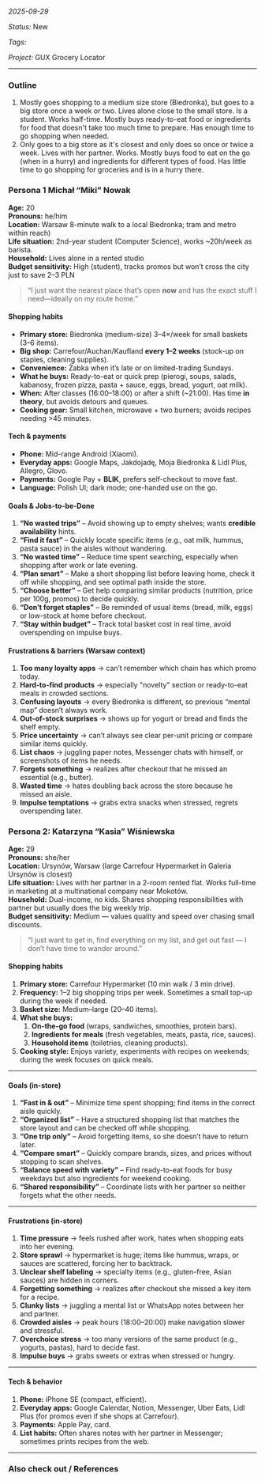 *2025-09-29*

*Status:* New

*Tags:* 

*Project:* GUX Grocery Locator

<hr>

### Outline

1. Mostly goes shopping to a medium size store (Biedronka), but goes to a big store once a week or two. Lives alone close to the small store. Is a student. Works half-time. Mostly buys ready-to-eat food or ingredients for food that doesn't take too much time to prepare. Has enough time to go shopping when needed. 
2. Only goes to a big store as it's closest and only does so once or twice a week. Lives with her partner. Works. Mostly buys food to eat on the go (when in a hurry) and ingredients for different types of food. Has little time to go shopping for groceries and is in a hurry there.

### Persona 1 Michał “Miki” Nowak

**Age:** 20  
**Pronouns:** he/him  
**Location:** Warsaw 8-minute walk to a local Biedronka; tram and metro within reach)  
**Life situation:** 2nd-year student (Computer Science), works ~20h/week as barista.  
**Household:** Lives alone in a rented studio  
**Budget sensitivity:** High (student), tracks promos but won’t cross the city just to save 2–3 PLN

> “I just want the nearest place that’s open **now** and has the exact stuff I need—ideally on my route home.”

#### Shopping habits

- **Primary store:** Biedronka (medium-size) 3–4×/week for small baskets (3–6 items).
- **Big shop:** Carrefour/Auchan/Kaufland **every 1–2 weeks** (stock-up on staples, cleaning supplies).
- **Convenience:** Żabka when it’s late or on limited-trading Sundays.
- **What he buys:** Ready-to-eat or quick prep (pierogi, soups, salads, kabanosy, frozen pizza, pasta + sauce, eggs, bread, yogurt, oat milk).
- **When:** After classes (16:00–18:00) or after a shift (~21:00). Has time **in theory**, but avoids detours and queues.
- **Cooking gear:** Small kitchen, microwave + two burners; avoids recipes needing >45 minutes.
#### Tech & payments

- **Phone:** Mid-range Android (Xiaomi).
- **Everyday apps:** Google Maps, Jakdojadę, Moja Biedronka & Lidl Plus, Allegro, Glovo.
- **Payments:** Google Pay + **BLIK**, prefers self-checkout to move fast.
- **Language:** Polish UI; dark mode; one-handed use on the go.

#### Goals & Jobs-to-be-Done

1. **“No wasted trips”** – Avoid showing up to empty shelves; wants **credible availability** hints.
2. **“Find it fast”** – Quickly locate specific items (e.g., oat milk, hummus, pasta sauce) in the aisles without wandering.
3. **“No wasted time”** – Reduce time spent searching, especially when shopping after work or late evening.
4. **“Plan smart”** – Make a short shopping list before leaving home, check it off while shopping, and see optimal path inside the store.
5. **“Choose better”** – Get help comparing similar products (nutrition, price per 100g, promos) to decide quickly.
6. **“Don’t forget staples”** – Be reminded of usual items (bread, milk, eggs) or low-stock at home before checkout.
7. **“Stay within budget”** – Track total basket cost in real time, avoid overspending on impulse buys.
#### Frustrations & barriers (Warsaw context)

1. **Too many loyalty apps** → can’t remember which chain has which promo today.
2. **Hard-to-find products** → especially "novelty" section or ready-to-eat meals in crowded sections.
3. **Confusing layouts** → every Biedronka is different, so previous “mental map” doesn’t always work. 
4. **Out-of-stock surprises** → shows up for yogurt or bread and finds the shelf empty.
5. **Price uncertainty** → can’t always see clear per-unit pricing or compare similar items quickly.
6. **List chaos** → juggling paper notes, Messenger chats with himself, or screenshots of items he needs.
7. **Forgets something** → realizes after checkout that he missed an essential (e.g., butter).
8. **Wasted time** → hates doubling back across the store because he missed an aisle.
9. **Impulse temptations** → grabs extra snacks when stressed, regrets overspending later.

### Persona 2: Katarzyna “Kasia” Wiśniewska

**Age:** 29  
**Pronouns:** she/her  
**Location:** Ursynów, Warsaw (large Carrefour Hypermarket in Galeria Ursynów is closest)  
**Life situation:** Lives with her partner in a 2-room rented flat. Works full-time in marketing at a multinational company near Mokotów.  
**Household:** Dual-income, no kids. Shares shopping responsibilities with partner but usually does the big weekly trip.  
**Budget sensitivity:** Medium — values quality and speed over chasing small discounts.

> “I just want to get in, find everything on my list, and get out fast — I don’t have time to wander around.”


#### Shopping habits

1. **Primary store:** Carrefour Hypermarket (10 min walk / 3 min drive).
2. **Frequency:** 1–2 big shopping trips per week. Sometimes a small top-up during the week if needed.
3. **Basket size:** Medium–large (20–40 items).
4. **What she buys:**
    1. **On-the-go food** (wraps, sandwiches, smoothies, protein bars).
    2. **Ingredients for meals** (fresh vegetables, meats, pasta, rice, sauces).
    3. **Household items** (toiletries, cleaning products).
5. **Cooking style:** Enjoys variety, experiments with recipes on weekends; during the week focuses on quick meals.

---

#### Goals (in-store)

1. **“Fast in & out”** – Minimize time spent shopping; find items in the correct aisle quickly.
2. **“Organized list”** – Have a structured shopping list that matches the store layout and can be checked off while shopping.
3. **“One trip only”** – Avoid forgetting items, so she doesn’t have to return later.
4. **“Compare smart”** – Quickly compare brands, sizes, and prices without stopping to scan shelves.
5. **“Balance speed with variety”** – Find ready-to-eat foods for busy weekdays but also ingredients for weekend cooking.
6. **“Shared responsibility”** – Coordinate lists with her partner so neither forgets what the other needs.

---

#### Frustrations (in-store)

1. **Time pressure** → feels rushed after work, hates when shopping eats into her evening.
2. **Store sprawl** → hypermarket is huge; items like hummus, wraps, or sauces are scattered, forcing her to backtrack.
3. **Unclear shelf labeling** → specialty items (e.g., gluten-free, Asian sauces) are hidden in corners.
4. **Forgetting something** → realizes after checkout she missed a key item for a recipe.
5. **Clunky lists** → juggling a mental list or WhatsApp notes between her and partner.
6. **Crowded aisles** → peak hours (18:00–20:00) make navigation slower and stressful.
7. **Overchoice stress** → too many versions of the same product (e.g., yogurts, pastas), hard to decide fast.
8. **Impulse buys** → grabs sweets or extras when stressed or hungry.

---

#### Tech & behavior

1. **Phone:** iPhone SE (compact, efficient).
2. **Everyday apps:** Google Calendar, Notion, Messenger, Uber Eats, Lidl Plus (for promos even if she shops at Carrefour).
3. **Payments:** Apple Pay, card.
4. **List habits:** Often shares notes with her partner in Messenger; sometimes prints recipes from the web.

---



### Also check out / References